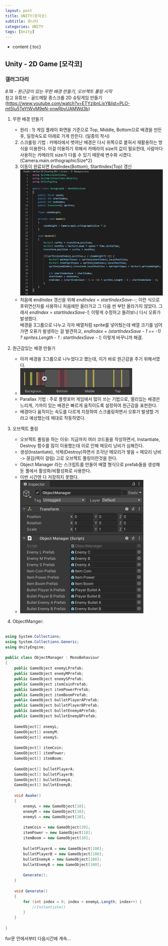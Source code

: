 ```yaml
---
layout: post
title: UNITY(모각코)
subtitle: 유니티
categories: UNITY
tags: [Unity]
---
```


* content
{:toc}

## Unity - 2D Game [모각코]
### 갤러그다리
*8.18 - 원근감이 있는 무한 배경 만들기, 오브젝트 풀링 시작*  
참고 유튜브 - 골드메탈 종스크롤 2D 슈팅게임 만들기 (https://www.youtube.com/watch?v=ETYzjbnLixY&list=PLO-mt5Iu5TeYtWvM9eN-xnwRbyUAMWd3b)
1. 무한 배경 만들기
    - 원리 : 1) 게임 플레이 화면을 기준으로 Top, Middle, Bottom으로 배경을 만든 후, 일정속도로 아래로 가게 만든다. (일종의 착시)  
    2) 스크롤링 기법 : 카메라에서 벗어난 배경은 다시 위쪽으로 붙혀서 재활용하는 방식을 이용한다. 이걸 이용하기 위해서 카메라의 size의 값이 필요한데, 사람마다 사용하는 카메라의 size가 다를 수 있기 때문에 변수화 시켰다. (Camera.main.orthographicSize*2)  
    3) 이동이 완료되면 EndIndex(Bottom), StartIndex(Top) 갱신  
    ![alt Background Coding](/assets/images/Background_Coding.PNG)  
    - 처음에 endIndex 갱신을 위해 *endIndex = startIndexSave--;* 이런 식으로 후위연산자를 사용하니 처음에만 올라가고 그 다음 씬 부턴 올라가지 않았다. 그래서 *endIndex = startIndexSave-1;* 이렇게 수정하고 돌려보니 다시 오류가 발생했다.   
    배경을 3그룹으로 나누고 각자 배열처럼 sprite를 넣어뒀는데 배열 크기를 넘어가면 오류가 발생하는 걸 발견하고, *endIndex = (startIndexSave - 1 == -1) ? sprites.Length - 1 : startIndexSave - 1;* 이렇게 바꾸니까 해결.

2. 원근감있는 배경 만들기
    - 아까 배경을 3그룹으로 나누었다고 했는데, 이가 바로 원근감을 주기 위해서였다.
    - ![alt Background](/assets/images/Background.PNG)
    - Parallax 기법 : 주로 플랫포머 게임에서 많이 쓰는 기법으로, 멀리있는 배경은 느리게, 가까이 있는 배경은 빠르게 움직이도록 설정하여 원근감을 표현한다. 
    - 배경마다 움직이는 속도를 다르게 지정하여 스크롤링하면서 오류가 발생할 거라고 예상했는데 제대로 작동하였다.

3. 오브젝트 풀링
    - 오브젝트 풀링을 하는 이유: 지금까지 여러 코드들을 작성하면서, Instantiate, Destroy 함수를 많이 이용했는데 이로 인해 메모리 낭비가 심해진다.  
    - 생성(Instantiate), 삭제(Destroy)하면서 조각난 메모리가 쌓음 = 메모리 낭비 -> 끊김(렉이 걸림) 고로 오브젝트 풀링이란것을 한다.
    - Object Manager 라는 스크립트를 만들어 배열 형식으로 prefab들을 생성해둔 풀에서 활성화/비활성화로 사용한다.
    - 이번 시간엔 다 저장하지 못했다.  
    - ![alt ObjectManager](/assets/images/ObjectManagerInspector.PNG) 

4. ObjectManger:

```C#

using System.Collections;
using System.Collections.Generic;
using UnityEngine;

public class ObjectManager : MonoBehaviour
{
    public GameObject enemyLPrefab;
    public GameObject enemyMPrefab;
    public GameObject enemySPrefab;
    public GameObject itemCoinPrefab;
    public GameObject itemPowerPrefab;
    public GameObject itemBoomPrefab;
    public GameObject bulletPlayerAPrefab;
    public GameObject bulletPlayerBPrefab;
    public GameObject bulletEnemyAPrefab;
    public GameObject bulletEnemyBPrefab;

    GameObject[] enemyL;
    GameObject[] enemyM;
    GameObject[] enemyS;

    GameObject[] itemCoin;
    GameObject[] itemPower;
    GameObject[] itemBoom;

    GameObject[] bulletPlayerA;
    GameObject[] bulletPlayerB;
    GameObject[] bulletEnemyA;
    GameObject[] bulletEnemyB;

    void Awake()
    {
        enemyL = new GameObject[10];
        enemyM = new GameObject[10];
        enemyS = new GameObject[20];

        itemCoin = new GameObject[20];
        itemPower = new GameObject[10];
        itemBoom = new GameObject[10];

        bulletPlayerA = new GameObject[100];
        bulletPlayerB = new GameObject[100];
        bulletEnemyA = new GameObject[100];
        bulletEnemyB = new GameObject[100];

        Generate();
    }

    void Generate()
    {
        for (int index = 0; index < enemyL.Length; index++) {
            //Instantiate()
        }
    }

}
```
for문 안에서부터 다음시간에 계속...


